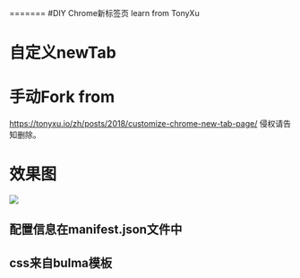 
=======
#DIY Chrome新标签页 learn from TonyXu

自定义newTab
===

# 手动Fork from 
https://tonyxu.io/zh/posts/2018/customize-chrome-new-tab-page/
侵权请告知删除。
# 效果图
![](https://s1.ax2x.com/2018/10/17/5Tk2wA.png)

## 配置信息在manifest.json文件中
## css来自bulma模板
